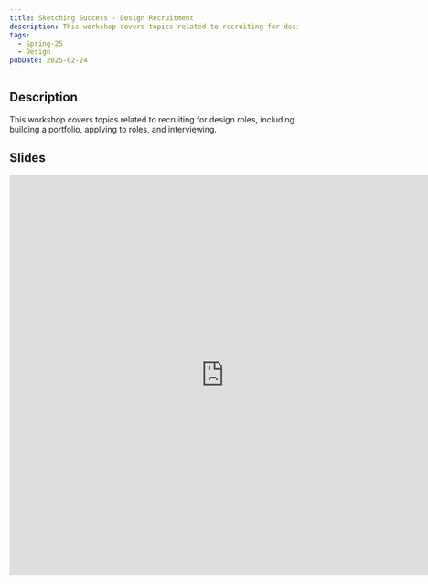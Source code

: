```yaml
---
title: Sketching Success - Design Recruitment
description: This workshop covers topics related to recruiting for design roles, including building a portfolio, applying to roles, and interviewing.
tags:
  - Spring-25
  - Design
pubDate: 2025-02-24
---
```


## Description

This workshop covers topics related to recruiting for design roles, including building a portfolio, applying to roles, and interviewing.

## Slides

<iframe src="https://docs.google.com/presentation/d/e/2PACX-1vSSl8349gmmT1bmc6_jt6CERixru87-W9Op2GO1zeA95YmlwdyEkGf59WcopUmkW0iFEbUprTCnZAmp/embed?start=false&loop=false&delayms=3000" frameborder="0" width="750" height="700" allowfullscreen="true" mozallowfullscreen="true" webkitallowfullscreen="true"></iframe>
